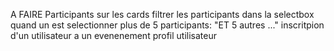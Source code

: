 A FAIRE
Participants sur les cards
filtrer les participants dans la selectbox quand un est selectionner
plus de 5 participants: "ET 5 autres ..."
inscritpion d'un utilisateur a un evenenement
profil utilisateur